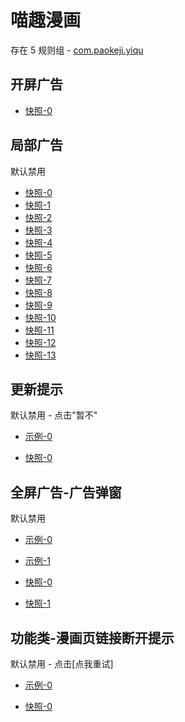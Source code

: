 # 喵趣漫画

存在 5 规则组 - [com.paokeji.yiqu](/src/apps/com.paokeji.yiqu.ts)

## 开屏广告

- [快照-0](https://i.gkd.li/i/14031922)

## 局部广告

默认禁用

- [快照-0](https://i.gkd.li/i/13830354)
- [快照-1](https://i.gkd.li/i/13842716)
- [快照-2](https://i.gkd.li/i/13842966)
- [快照-3](https://i.gkd.li/i/13839432)
- [快照-4](https://i.gkd.li/i/13839519)
- [快照-5](https://i.gkd.li/i/13810767)
- [快照-6](https://i.gkd.li/i/13830798)
- [快照-7](https://i.gkd.li/i/13829749)
- [快照-8](https://i.gkd.li/i/13809737)
- [快照-9](https://i.gkd.li/i/13809578)
- [快照-10](https://i.gkd.li/i/13810150)
- [快照-11](https://i.gkd.li/i/13809629)
- [快照-12](https://i.gkd.li/i/13837855)
- [快照-13](https://i.gkd.li/i/13829312)

## 更新提示

默认禁用 - 点击"暂不"

- [示例-0](https://m.gkd.li/57941037/2ce54292-bfc6-41c6-b2e5-e7d8302fc522)

- [快照-0](https://i.gkd.li/i/14140265)

## 全屏广告-广告弹窗

默认禁用

- [示例-0](https://m.gkd.li/57941037/6f12fd12-b956-474a-834c-8ebba00efbff)
- [示例-1](https://m.gkd.li/57941037/9bf34f1f-f1a1-4fb8-a84a-96cb8e1c2669)

- [快照-0](https://i.gkd.li/i/14362119)
- [快照-1](https://i.gkd.li/i/14717730)

## 功能类-漫画页链接断开提示

默认禁用 - 点击[点我重试]

- [示例-0](https://m.gkd.li/57941037/d71c73bb-289f-4205-a253-fcd8bd32f196)

- [快照-0](https://i.gkd.li/i/14572053)
